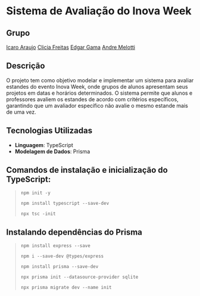 # Sistema de Avaliação do Inova Week

## Grupo

[Icaro Araujo](https://github.com/Icaro-tme)
[Clicia Freitas](https://github.com/Cliciaf)
[Edgar Gama](https://gitlab.com/edgargsouza)
[Andre Melotti]()

## Descrição

O projeto tem como objetivo modelar e implementar um sistema para avaliar estandes do evento Inova Week, onde grupos de alunos apresentam seus projetos em datas e horários determinados. O sistema permite que alunos e professores avaliem os estandes de acordo com critérios específicos, garantindo que um avaliador específico não avalie o mesmo estande mais de uma vez.

## Tecnologias Utilizadas

- **Linguagem**: TypeScript
- **Modelagem de Dados**: Prisma

## Comandos de instalação e inicialização do TypeScript:

> ```npm init -y```
> 
> ```npm install typescript --save-dev```
> 
> ```npx tsc -init```

## Instalando dependências do Prisma

> ```npm install express --save```
> 
> ```npm i --save-dev @types/express```
> 
> ```npm install prisma --save-dev```
> 
> ```npx prisma init --datasource-provider sqlite```
>
> ```npx prisma migrate dev --name init```


